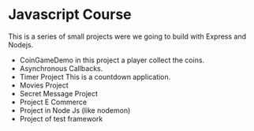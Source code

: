 # Javascript Course
This is a series of small projects were we going to build with Express and Nodejs.
* CoinGameDemo in this project a player collect the coins.
* Asynchronous Callbacks.
* Timer Project  This is a countdown application.
* Movies Project
* Secret Message Project
* Project E Commerce
* Project in Node Js (like nodemon)
* Project of test framework
